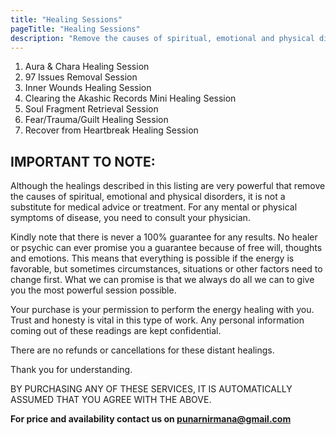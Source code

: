 ```yaml
---
title: "Healing Sessions"
pageTitle: "Healing Sessions"
description: "Remove the causes of spiritual, emotional and physical disorders."
---
```


1. Aura & Chara Healing Session
1. 97 Issues Removal Session
1. Inner Wounds Healing Session
1. Clearing the Akashic Records Mini Healing Session
1. Soul Fragment Retrieval Session
1. Fear/Trauma/Guilt Healing Session
1. Recover from Heartbreak Healing Session

## IMPORTANT TO NOTE:

Although the healings described in this listing are very powerful that remove the causes of spiritual, emotional and physical disorders, it is not a substitute for medical advice or treatment. For any mental or physical symptoms of disease, you need to consult your physician.

Kindly note that there is never a 100% guarantee for any results. No healer or psychic can ever promise you a guarantee because of free will, thoughts and emotions. This means that everything is possible if the energy is favorable, but sometimes circumstances, situations or other factors need to change first. What we can promise is that we always do all we can to give you the most powerful session possible.

Your purchase is your permission to perform the energy healing with you. Trust and honesty is vital in this type of work. Any personal information coming out of these readings are kept confidential.

There are no refunds or cancellations for these distant healings.

Thank you for understanding.

BY PURCHASING ANY OF THESE SERVICES, IT IS AUTOMATICALLY ASSUMED THAT YOU AGREE WITH THE ABOVE.

**For price and availability contact us on [punarnirmana@gmail.com](mailto://punarnirmana@gmail.com)**
